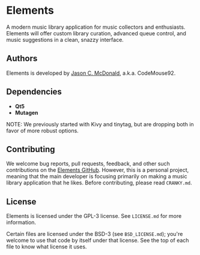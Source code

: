 # Elements

A modern music library application for music collectors and enthusiasts.
Elements will offer custom library curation, advanced queue control, and music
suggestions in a clean, snazzy interface.

## Authors

Elements is developed by [Jason C. McDonald](http://www.indelibluepen.com/),
a.k.a. CodeMouse92.

## Dependencies

- **Qt5**
- **Mutagen**

NOTE: We previously started with Kivy and tinytag, but are dropping both in
favor of more robust options.

## Contributing

We welcome bug reports, pull requests, feedback, and other such contributions on
the [Elements GitHub](https://github.com/CodeMouse92/Elements).
However, this is a personal project, meaning that the main developer is focusing
primarily on making a music library application that he likes. Before
contributing, please read `CRANKY.md`.

## License

Elements is licensed under the GPL-3 license. See `LICENSE.md` for more
information.

Certain files are licensed under the BSD-3 (see `BSD_LICENSE.md`); you're
welcome to use that code by itself under that license. See the top of each
file to know what license it uses.
